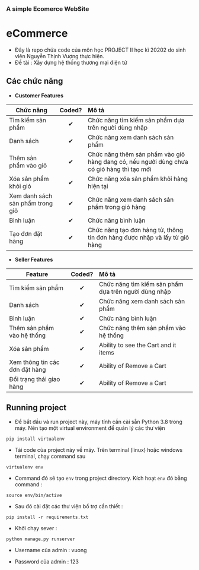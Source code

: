 ###  A simple Ecomerce WebSite

# eCommerce

- Đây là repo chứa code của môn học PROJECT II học kì 20202 do sinh viên Nguyễn Thịnh Vượng thực hiện.
- Đề tài : Xây dựng hệ thống thương mại điện tử


## Các chức năng 

- <b>Customer Features </b>

| Chức năng   |  Coded?       | Mô tả  |
|----------|:-------------:|:-------------|
| Tìm kiếm sản phẩm   | &#10004; | Chức năng tìm kiếm sản phẩm dựa trên người dùng nhập   |
| Danh sách  | &#10004; | Chức năng xem danh sách sản phẩm  |
| Thêm sản phẩm vào giỏ  | &#10004; | Chức năng thêm sản phẩm vào giỏ hàng đang có, nếu người dùng chưa có giỏ hàng thì tạo mới  |
| Xóa sản phẩm khỏi giỏ   | &#10004; | Chức năng xóa sản phẩm khỏi hàng hiện tại  |
| Xem danh sách sản phẩm trong giỏ   | &#10004; | Chức năng xem danh sách sản phẩm trong giỏ hàng  |
| Bình luận   | &#10004; | Chức năng bình luận  |
| Tạo đơn đặt hàng  |&#10004; | Chức năng tạo đơn hàng từ, thông tin đơn hàng được nhập và lấy từ giỏ hàng |

- <b>Seller Features </b>

| Feature  |  Coded?       | Mô tả  |
|----------|:-------------:|:-------------|
| Tìm kiếm sản phẩm   | &#10004; | Chức năng tìm kiếm sản phẩm dựa trên người dùng nhập   |
| Danh sách  | &#10004; | Chức năng xem danh sách sản phẩm  |
| Bình luận   | &#10004; | Chức năng bình luận  |
| Thêm sản phẩm vào hệ thống   | &#10004; | Chức năng thêm sản phẩm vào hệ thống  |
| Xóa sản phẩm| &#10004;   | Ability to see the Cart and it items |
| Xem thông tin các đơn đặt hàng  | &#10004; | Ability of Remove a Cart |
| Đổi trạng thái giao hàng   | &#10004; | Ability of Remove a Cart |


## Running project



- Để bắt đầu và run project này, máy tính cần cài sẵn Python 3.8 trong máy. Nên tạo một virtual environment để quản lý các thư viện
```
pip install virtualenv
```

 - Tải code của project này về máy. Trên terminal (linux) hoặc windows terminal, chạy command sau 

```
virtualenv env
```

- Command đó sẽ tạo  `env` trong project directory. Kích hoạt `env` đó bằng command  :

```
source env/bin/active
```

- Sau đó cài đặt các thư viện bổ trợ cần thiết : 
```
pip install -r requirements.txt
```

- Khởi chạy sever : 
```
python manage.py runserver
```
- Username của admin : vuong

- Password của admin : 123


